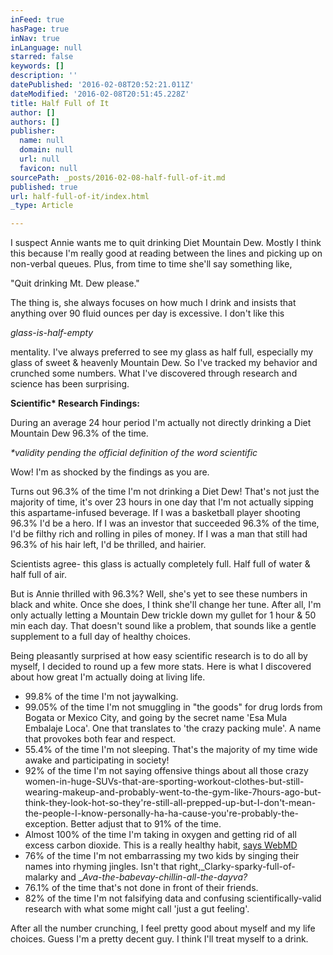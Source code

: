 ```yaml
---
inFeed: true
hasPage: true
inNav: true
inLanguage: null
starred: false
keywords: []
description: ''
datePublished: '2016-02-08T20:52:21.011Z'
dateModified: '2016-02-08T20:51:45.228Z'
title: Half Full of It
author: []
authors: []
publisher:
  name: null
  domain: null
  url: null
  favicon: null
sourcePath: _posts/2016-02-08-half-full-of-it.md
published: true
url: half-full-of-it/index.html
_type: Article

---
```

I suspect Annie wants me to quit drinking Diet Mountain Dew. Mostly I think this because I'm really good at reading between the lines and picking up on non-verbal queues. Plus, from time to time she'll say something like,

"Quit drinking Mt. Dew please."

The thing is, she always focuses on how much I drink and insists that anything over 90 fluid ounces per day is excessive. I don't like this 

_glass-is-half-empty_

mentality. I've always preferred to see my glass as half full, especially my glass of sweet & heavenly Mountain Dew. So I've tracked my behavior and crunched some numbers. What I've discovered through research and science has been surprising.

**Scientific\* Research Findings:**

During an average 24 hour period I'm actually not directly drinking a Diet Mountain Dew 96.3% of the time.

_\*validity pending the official definition of the word scientific_

Wow! I'm as shocked by the findings as you are.

Turns out 96.3% of the time I'm not drinking a Diet Dew! That's not just the majority of time, it's over 23 hours in one day that I'm not actually sipping this aspartame-infused beverage. If I was a basketball player shooting 96.3% I'd be a hero. If I was an investor that succeeded 96.3% of the time, I'd be filthy rich and rolling in piles of money. If I was a man that still had 96.3% of his hair left, I'd be thrilled, and hairier.

Scientists agree- this glass is actually completely full. Half full of water & half full of air.

But is Annie thrilled with 96.3%? Well, she's yet to see these numbers in black and white. Once she does, I think she'll change her tune. After all, I'm only actually letting a Mountain Dew trickle down my gullet for 1 hour & 50 min each day. That doesn't sound like a problem, that sounds like a gentle supplement to a full day of healthy choices.

Being pleasantly surprised at how easy scientific research is to do all by myself, I decided to round up a few more stats. Here is what I discovered about how great I'm actually doing at living life.

* 99.8% of the time I'm not jaywalking.
* 99.05% of the time I'm not smuggling in "the goods" for drug lords from Bogata or Mexico City, and going by the secret name 'Esa Mula Embalaje Loca'. One that translates to 'the crazy packing mule'. A name that provokes both fear and respect.
* 55.4% of the time I'm not sleeping. That's the majority of my time wide awake and participating in society!
* 92% of the time I'm not saying offensive things about all those crazy women-in-huge-SUVs-that-are-sporting-workout-clothes-but-still-wearing-makeup-and-probably-went-to-the-gym-like-7hours-ago-but-think-they-look-hot-so-they're-still-all-prepped-up-but-I-don't-mean-the-people-I-know-personally-ha-ha-cause-you're-probably-the-exception. Better adjust that to 91% of the time.
* Almost 100% of the time I'm taking in oxygen and getting rid of all excess carbon dioxide. This is a really healthy habit, [says WebMD][0]
* 76% of the time I'm not embarrassing my two kids by singing their names into rhyming jingles. Isn't that right,_Clarky-sparky-full-of-malarky and __Ava-the-babevay-chillin-all-the-dayva?_
* 76.1% of the time that's not done in front of their friends.
* 82% of the time I'm not falsifying data and confusing scientifically-valid research with what some might call 'just a gut feeling'.

After all the number crunching, I feel pretty good about myself and my life choices. Guess I'm a pretty decent guy. I think I'll treat myself to a drink.

[0]: http://www.webmd.com/lung/breathing-problems-causes-tests-treatments